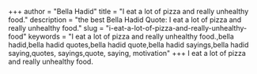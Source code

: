 +++
author = "Bella Hadid"
title = "I eat a lot of pizza and really unhealthy food."
description = "the best Bella Hadid Quote: I eat a lot of pizza and really unhealthy food."
slug = "i-eat-a-lot-of-pizza-and-really-unhealthy-food"
keywords = "I eat a lot of pizza and really unhealthy food.,bella hadid,bella hadid quotes,bella hadid quote,bella hadid sayings,bella hadid saying,quotes, sayings,quote, saying, motivation"
+++
I eat a lot of pizza and really unhealthy food.
